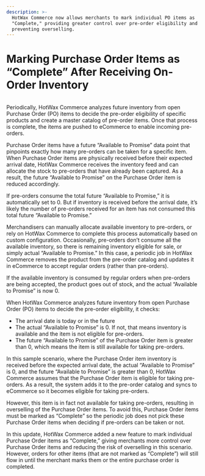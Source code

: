 ```yaml
---
description: >-
  HotWax Commerce now allows merchants to mark individual PO items as
  "Complete," providing greater control over pre-order eligibility and
  preventing overselling.
---
```


# Marking Purchase Order Items as “Complete” After Receiving On-Order Inventory

<figure><img src="https://www.hotwax.co/hubfs/Product%20Updates%20and%20Release%20Notes/2022/July%202022/Product%20Updates/Featured%20Images/Marking%20Purchase%20Order%20Items%20as%20%E2%80%9CComplete%E2%80%9D%20After%20Receiving%20On-Order%20Inventory.png" alt=""><figcaption></figcaption></figure>

Periodically, HotWax Commerce analyzes future inventory from open Purchase Order (PO) items to decide the pre-order eligibility of specific products and create a master catalog of pre-order items. Once that process is complete, the items are pushed to eCommerce to enable incoming pre-orders.

Purchase Order items have a future “Available to Promise” data point that pinpoints exactly how many pre-orders can be taken for a specific item. When Purchase Order items are physically received before their expected arrival date, HotWax Commerce receives the inventory feed and can allocate the stock to pre-orders that have already been captured. As a result, the future “Available to Promise” on the Purchase Order item is reduced accordingly.

If pre-orders consume the total future “Available to Promise,” it is automatically set to 0. But if inventory is received before the arrival date, it’s likely the number of pre-orders received for an item has not consumed this total future “Available to Promise.”

Merchandisers can manually allocate available inventory to pre-orders, or rely on HotWax Commerce to complete this process automatically based on custom configuration. Occasionally, pre-orders don’t consume all the available inventory, so there is remaining inventory eligible for sale, or simply actual “Available to Promise.” In this case, a periodic job in HotWax Commerce removes the product from the pre-order catalog and updates it in eCommerce to accept regular orders (rather than pre-orders).

If the available inventory is consumed by regular orders when pre-orders are being accepted, the product goes out of stock, and the actual “Available to Promise” is now 0.

When HotWax Commerce analyzes future inventory from open Purchase Order (PO) items to decide the pre-order eligibility, it checks:

* The arrival date is today or in the future
* The actual “Available to Promise” is 0. If not, that means inventory is available and the item is not eligible for pre-orders.
* The future “Available to Promise” of the Purchase Order item is greater than 0, which means the item is still available for taking pre-orders.

In this sample scenario, where the Purchase Order item inventory is received before the expected arrival date, the actual “Available to Promise” is 0, and the future “Available to Promise” is greater than 0, HotWax Commerce assumes that the Purchase Order item is eligible for taking pre-orders. As a result, the system adds it to the pre-order catalog and syncs to eCommerce so it becomes eligible for taking pre-orders.

However, this item is in fact not available for taking pre-orders, resulting in overselling of the Purchase Order items. To avoid this, Purchase Order items must be marked as “Complete” so the periodic job does not pick these Purchase Order items when deciding if pre-orders can be taken or not.

In this update, HotWax Commerce added a new feature to mark individual Purchase Order items as “Complete,” giving merchants more control over Purchase Order items and reducing the risk of overselling in this scenario. However, orders for other items (that are not marked as “Complete”) will still flow in until the merchant marks them or the entire purchase order is completed.
